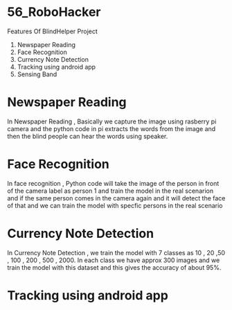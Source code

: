 # 56_RoboHacker

Features Of BlindHelper Project 

1. Newspaper Reading
2. Face Recognition
3. Currency Note Detection
4. Tracking using android app
5. Sensing Band


# Newspaper Reading

In Newspaper Reading , Basically  we capture the image using rasberry pi camera  and the python code in pi extracts the words from the image and then the blind people can hear the words using speaker.


# Face Recognition

In face recognition , Python code will take the image of the person in front of the camera label as person 1 and train the model in the real scenarion and if the same person comes in the camera again and it will detect the face of that and we can train the model with specfic persons in the real scenario

# Currency Note Detection

In Currency Note Detection , we train the model with 7 classes as 10 , 20 ,50 , 100 , 200 , 500 , 2000. In each class we have approx 300 images and we train the model with this dataset and this gives the accuracy of about 95%.

# Tracking using android app

